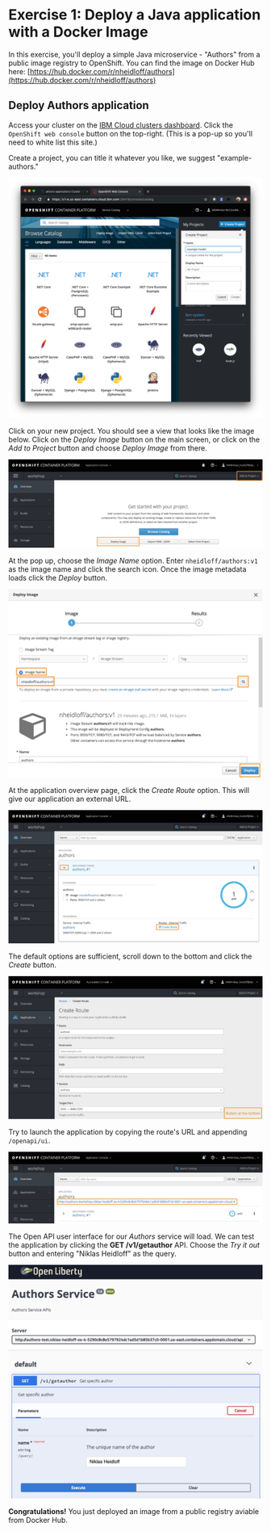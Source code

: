 # Exercise 1: Deploy a Java application with a Docker Image

In this exercise, you'll deploy a simple Java microservice - "Authors" from a public image registry to OpenShift. You can find the image on Docker Hub here: [https://hub.docker.com/r/nheidloff/authors](https://hub.docker.com/r/nheidloff/authors)

## Deploy Authors application

Access your cluster on the [IBM Cloud clusters dashboard](https://cloud.ibm.com/kubernetes/clusters). Click the `OpenShift web console` button on the top-right. (This is a pop-up so you'll need to white list this site.)

Create a project, you can title it whatever you like, we suggest "example-authors."

![Create Project](../.gitbook/assets/createproject.png)

Click on your new project. You should see a view that looks like the image below. Click on the *Deploy Image* button on the main screen, or click on the *Add to Project* button and choose *Deploy Image* from there.

![Click 'Deploy Image'](../.gitbook/assets/assets_-LtBxDkdPh1ZKmLAzW5v_-LtiA8xoR9evM5RpWqWE_-LtiGF9_KJN2mKkBlNku_image.png)

At the pop up, choose the *Image Name* option. Enter `nheidloff/authors:v1` as the image name and click the search icon. Once the image metadata loads click the *Deploy* button.

![Add image name](../.gitbook/assets/assets_-LtBxDkdPh1ZKmLAzW5v_-LtiA8xoR9evM5RpWqWE_-LtiGIGDIs2-4z0I2z0H_image.png)

At the application overview page, click the *Create Route* option. This will give our application an external URL.

![Create a route](../.gitbook/assets/assets_-LtBxDkdPh1ZKmLAzW5v_-LtiA8xoR9evM5RpWqWE_-LtiGPdbdT1F2RjVG_eK_image.png)

The default options are sufficient, scroll down to the bottom and click the *Create* button.

![Click Create](../.gitbook/assets/assets_-LtBxDkdPh1ZKmLAzW5v_-LtiA8xoR9evM5RpWqWE_-LtiGSVIhmj0Kn3iuPoC_image.png)

Try to launch the application by copying the route's URL and appending `/openapi/ui`.

![Copy the URL](../.gitbook/assets/assets_-LtBxDkdPh1ZKmLAzW5v_-LtiA8xoR9evM5RpWqWE_-LtiGVIO2z7C4sIM2eDq_image.png)

The Open API user interface for our *Authors* service will load. We can test the application by clicking the **GET /v1/getauthor** API. Choose the *Try it out* button and entering "Niklas Heidloff" as the query.

![Open the Open API UI](../.gitbook/assets/assets_-LtBxDkdPh1ZKmLAzW5v_-LtiA8xoR9evM5RpWqWE_-LtiGZZBOVOQDdQ5b-96_image.png)

**Congratulations!** You just deployed an image from a public registry aviable from Docker Hub.
